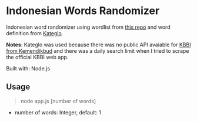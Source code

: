 # Indonesian Words Randomizer

Indonesian word randomizer using wordlist from [this repo](https://github.com/damzaky/kumpulan-kata-bahasa-indonesia-KBBI) and word definition from [Kateglo](http://kateglo.lostfocus.org/).

__Notes__:
Kateglo was used because there was no public API avaiable for [KBBI from Kemendikbud](https://kbbi.kemdikbud.go.id/) and there was a daily search limit when I tried to scrape the official KBBI web app.

Built with: Node.js
## Usage
> node app.js [number of words]
- number of words: Integer, default: 1
